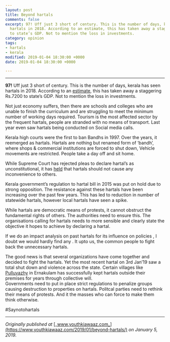 ```yaml
---
layout: post
title: Beyond hartals
comments: false
excerpt: 97! Uff just 3 short of century. This is the number of days, kerala has seen
  hartals in 2018. According to an estimate, this has taken away a staggering Rs.7200
  to state’s GDP. Not to mention the loss in investments.
category: opinion
tags:
- hartals
- kerala
modified: 2019-01-04 18:30:00 +0000
date: 2019-01-04 18:30:00 +0000

---
```

***

**97!** Uff just 3 short of century. This is the number of days, kerala has seen hartals in 2018. According to an [estimate](https://www.business-standard.com/article/economy-policy/traders-in-kerala-have-declared-2019-the-anti-hartal-year-here-s-why-118122200168_1.html), this has taken away a staggering Rs.7200 to state’s GDP. Not to mention the loss in investments.

Not just economy suffers, then there are schools and colleges who are unable to finish the curriculum and are struggling to meet the minimum number of working days required. Tourism is the most affected sector by the frequent hartals, people are stranded with no means of transport. Last year even saw hartals being conducted on Social media calls.

Kerala high courts were the first to ban Bandhs in 1997. Over the years, it reemerged as hartals. Hartals are nothing but renamed form of ‘bandh’, where shops & commercial institutions are forced to shut down, Vehicle movements are restricted. People take a day off and sit home.

While Supreme Court has rejected pleas to declare hartal’s as unconstitutional, it has [held](https://indiankanoon.org/doc/1812977/) that hartals should not cause any inconvenience to others.

Kerala government’s regulation to hartal bill in 2015 was put on hold due to strong opposition. The resistance against these hartals have been increasing over the past few years. This has led to reduction in number of statewide hartals, however local hartals have seen a spike.

While hartals are democratic means of protests, it cannot obstruct the fundamental rights of others. The authorities need to ensure this. The organisations calling for hartals needs to more sensible and clearly state the objective it hopes to achieve by declaring a hartal.

If we do an impact analysis on past hartals for its influence on policies , I doubt we would hardly find any . It upto us, the common people to fight back the unnecessary hartals.

The good news is that several organizations have come together and decided to fight the hartals. Yet the most recent hartal on 3rd Jan’19 saw a total shut down and violence across the state. Certain villages like [Pulluvazhy](https://en.wikipedia.org/wiki/Pulluvazhy) in Ernakulam has successfully kept hartals outside their premises for years through collective will.  
Governments need to put in place strict regulations to penalize groups causing destruction to properties on hartals. Politcal parties need to rethink their means of protests. And it the masses who can force to make them think otherwise.

\#Saynotohartals

***

_Originally published at_ [_www.youthkiawaaz.com_](https://www.youthkiawaaz.com/2019/01/beyond-hartals/) _on January 5, 2019._
